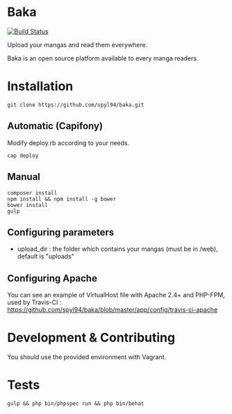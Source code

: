 Baka
========================

[![Build Status](https://travis-ci.org/spyl94/baka.svg?branch=master)](https://travis-ci.org/spyl94/baka)

Upload your mangas and read them everywhere.

Baka is an open source platform available to every manga readers.


# Installation

    git clone https://github.com/spyl94/baka.git

## Automatic (Capifony)

Modify deploy.rb according to your needs.

    cap deploy

## Manual

    composer install
    npm install && npm install -g bower
    bower install
    gulp

## Configuring parameters

-  upload_dir : the folder which contains your mangas (must be in /web), default is "uploads"

## Configuring Apache

You can see an example of VirtualHost file with Apache 2.4+ and PHP-FPM, used by Travis-CI :
https://github.com/spyl94/baka/blob/master/app/config/travis-ci-apache

# Development & Contributing


You should use the provided environment with Vagrant.

# Tests

    gulp && php bin/phpspec run && php bin/behat




